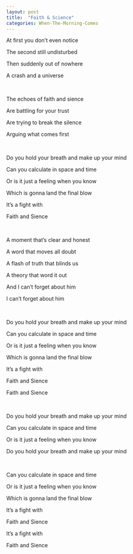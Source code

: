 ```yaml
---
layout: post
title:  "Faith & Science"
categories: When-The-Morning-Comes
---
```

At first you don’t even notice

The second still undisturbed

Then suddenly out of nowhere

A crash and a universe

<br />

The echoes of faith and sience

Are battling for your trust

Are trying to break the silence

Arguing what comes first

<br />

Do you hold your breath and make up your mind

Can you calculate in space and time

Or is it just a feeling when you know

Which is gonna land the final blow

It’s a fight with

Faith and Sience

<br />

A moment that’s clear and honest

A word that moves all doubt

A flash of truth that blinds us

A theory that word it out

And I can’t forget about him

I can’t forget about him

<br />

Do you hold your breath and make up your mind

Can you calculate in space and time

Or is it just a feeling when you know

Which is gonna land the final blow

It’s a fight with

Faith and Sience

Faith and Sience

<br />

Do you hold your breath and make up your mind

Can you calculate in space and time

Or is it just a feeling when you know

Do you hold your breath and make up your mind

<br />

Can you calculate in space and time

Or is it just a feeling when you know

Which is gonna land the final blow

It’s a fight with

Faith and Sience

It’s a fight with

Faith and Sience